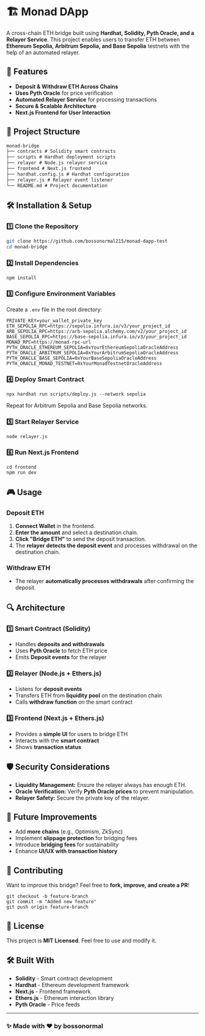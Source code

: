 # 🏗️ Monad DApp

A cross-chain ETH bridge built using **Hardhat, Solidity, Pyth Oracle, and a Relayer Service**. This project enables users to transfer ETH between **Ethereum Sepolia, Arbitrum Sepolia, and Base Sepolia** testnets with the help of an automated relayer.

## 🚀 Features

- **Deposit & Withdraw ETH Across Chains**
- **Uses Pyth Oracle** for price verification
- **Automated Relayer Service** for processing transactions
- **Secure & Scalable Architecture**
- **Next.js Frontend for User Interaction**

## 📂 Project Structure

```markdown
monad-bridge
├── contracts # Solidity smart contracts
├── scripts # Hardhat deployment scripts
├── relayer # Node.js relayer service
├── frontend # Next.js frontend
├── hardhat.config.js # Hardhat configuration
├── relayer.js # Relayer event listener
└── README.md # Project documentation
```

## 🛠️ Installation & Setup

### 1️⃣ Clone the Repository

```sh
git clone https://github.com/bossonormal215/monad-dapp-test
cd monad-bridge
```

### 2️⃣ Install Dependencies

```shellscript
npm install
```

### 3️⃣ Configure Environment Variables

Create a `.env` file in the root directory:

```plaintext
PRIVATE_KEY=your_wallet_private_key
ETH_SEPOLIA_RPC=https://sepolia.infura.io/v3/your_project_id
ARB_SEPOLIA_RPC=https://arb-sepolia.alchemy.com/v2/your_project_id
BASE_SEPOLIA_RPC=https://base-sepolia.infura.io/v3/your_project_id
MONAD_RPC=https://monad-rpc-url
PYTH_ORACLE_ETHEREUM_SEPOLIA=0xYourEthereumSepoliaOracleAddress
PYTH_ORACLE_ARBITRUM_SEPOLIA=0xYourArbitrumSepoliaOracleAddress
PYTH_ORACLE_BASE_SEPOLIA=0xYourBaseSepoliaOracleAddress
PYTH_ORACLE_MONAD_TESTNET=0xYourMonadTestnetOracleAddress
```

### 4️⃣ Deploy Smart Contract

```shellscript
npx hardhat run scripts/deploy.js --network sepolia
```

Repeat for Arbitrum Sepolia and Base Sepolia networks.

### 5️⃣ Start Relayer Service

```shellscript
node relayer.js
```

### 6️⃣ Run Next.js Frontend

```shellscript
cd frontend
npm run dev
```

## 🎮 Usage

### Deposit ETH

1. **Connect Wallet** in the frontend.
2. **Enter the amount** and select a destination chain.
3. **Click "Bridge ETH"** to send the deposit transaction.
4. The **relayer detects the deposit event** and processes withdrawal on the destination chain.

### Withdraw ETH

- The relayer **automatically processes withdrawals** after confirming the deposit.

## 🔍 Architecture

### 1️⃣ Smart Contract (Solidity)

- Handles **deposits and withdrawals**
- Uses **Pyth Oracle** to fetch ETH price
- Emits **Deposit events** for the relayer

### 2️⃣ Relayer (Node.js + Ethers.js)

- Listens for **deposit events**
- Transfers ETH from **liquidity pool** on the destination chain
- Calls **withdraw function** on the smart contract

### 3️⃣ Frontend (Next.js + Ethers.js)

- Provides a **simple UI** for users to bridge ETH
- Interacts with the **smart contract**
- Shows **transaction status**

## 🛡️ Security Considerations

- **Liquidity Management:** Ensure the relayer always has enough ETH.
- **Oracle Verification:** Verify **Pyth Oracle prices** to prevent manipulation.
- **Relayer Safety:** Secure the private key of the relayer.

## 🚀 Future Improvements

- Add **more chains** (e.g., Optimism, ZkSync)
- Implement **slippage protection** for bridging fees
- Introduce **bridging fees** for sustainability
- Enhance **UI/UX with transaction history**

## 🤝 Contributing

Want to improve this bridge? Feel free to **fork, improve, and create a PR**!

```shellscript
git checkout -b feature-branch
git commit -m "Added new feature"
git push origin feature-branch
```

## 📜 License

This project is **MIT Licensed**. Feel free to use and modify it.

## 🛠️ Built With

- **Solidity** - Smart contract development
- **Hardhat** - Ethereum development framework
- **Next.js** - Frontend framework
- **Ethers.js** - Ethereum interaction library
- **Pyth Oracle** - Price feeds

---

### ✨ Made with ❤️ by bossonormal
